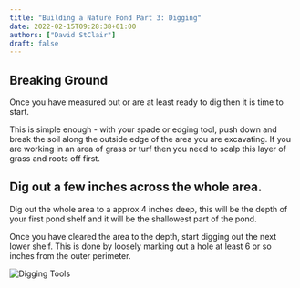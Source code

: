```yaml
---
title: "Building a Nature Pond Part 3: Digging"
date: 2022-02-15T09:28:38+01:00
authors: ["David StClair"]
draft: false
---
```

## Breaking Ground
Once you have measured out or are at least ready to dig then it is time to start.

This is simple enough - with your spade or edging tool, push down and break the soil along the outside edge of the area you are excavating. If you are working in an area of grass or turf then you need to scalp this layer of grass and roots off first.

## Dig out a few inches across the whole area.  
Dig out the whole area to a approx 4 inches deep, this will be the depth of your first pond shelf and it will be the shallowest part of the pond. 

Once you have cleared the area to the depth, start digging out the next lower shelf.  This is done by loosely marking out a hole at least 6 or so inches from the outer perimeter.

![Digging Tools](../excavation-2.jpg)